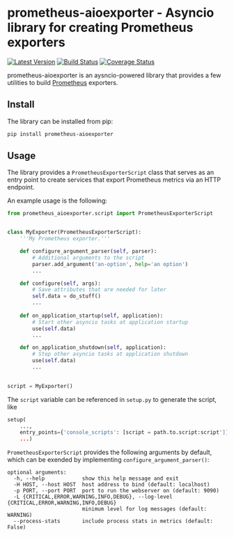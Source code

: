 # prometheus-aioexporter - Asyncio library for creating Prometheus exporters

[![Latest Version](https://img.shields.io/pypi/v/prometheus-aioexporter.svg)](https://pypi.python.org/pypi/prometheus-aioexporter)
[![Build Status](https://travis-ci.org/albertodonato/prometheus-aioexporter.svg?branch=master)](https://travis-ci.org/albertodonato/prometheus-aioexporter)
[![Coverage Status](https://codecov.io/gh/albertodonato/prometheus-aioexporter/branch/master/graph/badge.svg)](https://codecov.io/gh/albertodonato/prometheus-aioexporter)

prometheus-aioexporter is an aysncio-powered library that provides a few
utilities to build [Prometheus](https://prometheus.io/) exporters.


## Install

The library can be installed from pip:

```bash
pip install prometheus-aioexporter
```

## Usage

The library provides a `PrometheusExporterScript` class that serves as an entry
point to create services that export Prometheus metrics via an HTTP endpoint.

An example usage is the following:

```python
from prometheus_aioexporter.script import PrometheusExporterScript


class MyExporter(PrometheusExporterScript):
    '''My Prometheus exporter.'''

    def configure_argument_parser(self, parser):
        # Additional arguments to the script
        parser.add_argument('an-option', help='an option')
        ...

    def configure(self, args):
        # Save attributes that are needed for later
        self.data = do_stuff()
        ...
    
    def on_application_startup(self, application):
        # Start other asyncio tasks at application startup
        use(self.data)
        ...

    def on_application_shutdown(self, application):
        # Stop other asyncio tasks at application shutdown
        use(self.data)
        ...
        

script = MyExporter()
```

The `script` variable can be referenced in `setup.py` to generate the script, like

```python
setup(
    ...,
    entry_points={'console_scripts': [script = path.to.script:script']},
    ...)
```

`PrometheusExporterScript` provides the following arguments by default, which can be
exended by implementing `configure_argument_parser()`:


```
optional arguments:
  -h, --help            show this help message and exit
  -H HOST, --host HOST  host address to bind (default: localhost)
  -p PORT, --port PORT  port to run the webserver on (default: 9090)
  -L {CRITICAL,ERROR,WARNING,INFO,DEBUG}, --log-level {CRITICAL,ERROR,WARNING,INFO,DEBUG}
                        minimum level for log messages (default: WARNING)
  --process-stats       include process stats in metrics (default: False)
```
